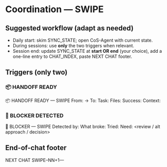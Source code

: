 # Coordination — SWIPE

## Suggested workflow (adapt as needed)
- Daily start: skim SYNC_STATE; open CoS-Agent with current state.
- During sessions: use **only** the two triggers when relevant.
- Session end: update SYNC_STATE at **start OR end** (your choice), add a one-line entry to CHAT_INDEX, paste NEXT CHAT footer.

## Triggers (only two)

### 📦 HANDOFF READY

📦 HANDOFF READY — SWIPE
From: <Model A> → To: <Model B>
Task: <one-liner>
Files: <paths>
Success: <bullets>
Context: <paste key block or link>

### 🚨 BLOCKER DETECTED

🚨 BLOCKER — SWIPE
Detected by: <Model>
What broke: <one line>
Tried: <short list>
Need: <review / alt approach / decision>

## End-of-chat footer

NEXT CHAT
SWIPE–NN+1–<Focus>–<DD Mon>

